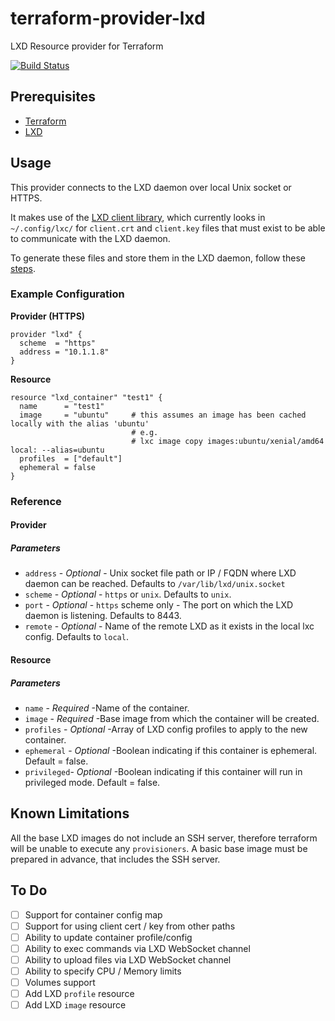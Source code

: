 # terraform-provider-lxd

LXD Resource provider for Terraform

[![Build Status](https://travis-ci.org/sl1pm4t/terraform-provider-lxd.svg?branch=master)](https://travis-ci.org/sl1pm4t/terraform-provider-lxd)

## Prerequisites

* [Terraform](http://terraform.io)
* [LXD](https://linuxcontainers.org/lxd)

## Usage

This provider connects to the LXD daemon over local Unix socket or HTTPS.

It makes use of the [LXD client library](http://github.com/lxc/lxd), which currently looks in `~/.config/lxc/` for `client.crt` and `client.key` files that must exist to be able to communicate with the LXD daemon.

To generate these files and store them in the LXD daemon, follow these [steps](https://linuxcontainers.org/lxd/getting-started-cli/#multiple-hosts).

### Example Configuration

**Provider (HTTPS)**

```hcl
provider "lxd" {
  scheme  = "https"
  address = "10.1.1.8"
}
```

**Resource**

```hcl
resource "lxd_container" "test1" {
  name      = "test1"
  image     = "ubuntu"     # this assumes an image has been cached locally with the alias 'ubuntu'
                           # e.g.
                           # lxc image copy images:ubuntu/xenial/amd64 local: --alias=ubuntu
  profiles  = ["default"]
  ephemeral = false
}
```

### Reference

#### Provider

##### Parameters

  * `address`  - *Optional* - Unix socket file path or IP / FQDN where LXD daemon can be reached. Defaults to `/var/lib/lxd/unix.socket`
  * `scheme`   - *Optional* - `https` or `unix`. Defaults to `unix`.
  * `port`     - *Optional* - `https` scheme only - The port on which the LXD daemon is listening. Defaults to 8443.
  * `remote`   - *Optional* - Name of the remote LXD as it exists in the local lxc config. Defaults to `local`.
  
#### Resource

##### Parameters

  * `name`      - *Required* -Name of the container.
  * `image`     - *Required* -Base image from which the container will be created.
  * `profiles`  - *Optional* -Array of LXD config profiles to apply to the new container.
  * `ephemeral` - *Optional* -Boolean indicating if this container is ephemeral. Default = false.
  * `privileged`- *Optional* -Boolean indicating if this container will run in privileged mode. Default = false.

## Known Limitations

All the base LXD images do not include an SSH server, therefore terraform will be unable to execute any `provisioners`.
A basic base image must be prepared in advance, that includes the SSH server.

## To Do

- [ ] Support for container config map
- [ ] Support for using client cert / key from other paths
- [ ] Ability to update container profile/config
- [ ] Ability to exec commands via LXD WebSocket channel
- [ ] Ability to upload files via LXD WebSocket channel
- [ ] Ability to specify CPU / Memory limits
- [ ] Volumes support
- [ ] Add LXD `profile` resource
- [ ] Add LXD `image` resource
